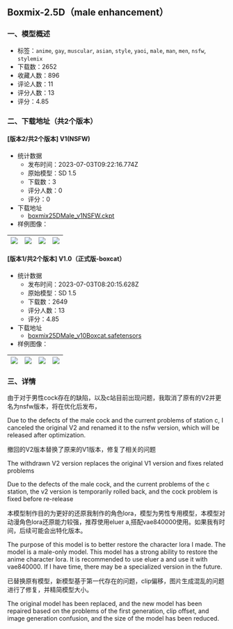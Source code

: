 ## Boxmix-2.5D（male enhancement）
### 一、模型概述

- 标签：`anime`, `gay`, `muscular`, `asian`, `style`, `yaoi`, `male`, `man`, `men`, `nsfw`, `stylemix`
- 下载数：2652
- 收藏人数：896
- 评论人数：11
- 评分人数：13
- 评分：4.85

### 二、下载地址（共2个版本）

#### [版本2/共2个版本] V1(NSFW)

- 统计数据
  - 发布时间：2023-07-03T09:22:16.774Z
  - 原始模型：SD 1.5
  - 下载数：3
  - 评分人数：0
  - 评分：0
- 下载地址
  - [boxmix25DMale_v1NSFW.ckpt](https://civitai.com/api/download/models/109291)
- 样例图像：

| <img src="https://image.civitai.com/xG1nkqKTMzGDvpLrqFT7WA/ff786c25-870c-46b3-9141-0687d655bd8a/width=450/1387507.jpeg" /> | <img src="https://image.civitai.com/xG1nkqKTMzGDvpLrqFT7WA/add9431b-91e9-4b6c-ade2-b88084154125/width=450/1387341.jpeg" /> | <img src="https://image.civitai.com/xG1nkqKTMzGDvpLrqFT7WA/00da2a5f-c9d1-4c2f-ad6a-1d43ab051d1b/width=450/1387318.jpeg" /> | <img src="https://image.civitai.com/xG1nkqKTMzGDvpLrqFT7WA/479dde65-91b6-457d-819f-3fa81659587e/width=450/1387321.jpeg" /> |
| ---- | ---- | ---- | ---- |

#### [版本1/共2个版本] V1.0（正式版-boxcat）

- 统计数据
  - 发布时间：2023-07-03T08:20:15.628Z
  - 原始模型：SD 1.5
  - 下载数：2649
  - 评分人数：13
  - 评分：4.85
- 下载地址
  - [boxmix25DMale_v10Boxcat.safetensors](https://civitai.com/api/download/models/53162)
- 样例图像：

| <img src="https://image.civitai.com/xG1nkqKTMzGDvpLrqFT7WA/90a94e26-a3d2-4eaa-beae-37e472cf8eaa/width=450/1375331.jpeg" /> | <img src="https://image.civitai.com/xG1nkqKTMzGDvpLrqFT7WA/f86c8404-8234-4077-146b-a6f898dda400/width=450/574370.jpeg" /> | <img src="https://image.civitai.com/xG1nkqKTMzGDvpLrqFT7WA/d77263b4-6ec9-46e5-ad5c-7a5ce9ee05fd/width=450/1375347.jpeg" /> | <img src="https://image.civitai.com/xG1nkqKTMzGDvpLrqFT7WA/48d63e8f-8ae1-4b5f-ac16-8364adece62c/width=450/1375333.jpeg" /> |
| ---- | ---- | ---- | ---- |


### 三、详情
<p>由于对于男性cock存在的缺陷，以及c站目前出现问题，我取消了原有的V2并更名为nsfw版本，将在优化后发布，</p><p>Due to the defects of the male cock and the current problems of station c, I canceled the original V2 and renamed it to the nsfw version, which will be released after optimization.</p><p>撤回的V2版本替换了原来的V1版本，修复了相关的问题</p><p>The withdrawn V2 version replaces the original V1 version and fixes related problems</p><p></p><p>Due to the defects of the male cock, and the current problems of the c station, the v2 version is temporarily rolled back, and the cock problem is fixed before re-release</p><p>本模型制作目的为更好的还原我制作的角色lora，模型为男性专用模型，本模型对动漫角色lora还原能力较强，推荐使用eluer a,搭配vae840000使用。如果我有时间，后续可能会出特化版本。</p><p>The purpose of this model is to better restore the character lora I made. The model is a male-only model. This model has a strong ability to restore the anime character lora. It is recommended to use eluer a and use it with vae840000. If I have time, there may be a specialized version in the future.</p><p>已替换原有模型，新模型基于第一代存在的问题，clip偏移，图片生成混乱的问题进行了修复，并精简模型大小。</p><p>The original model has been replaced, and the new model has been repaired based on the problems of the first generation, clip offset, and image generation confusion, and the size of the model has been reduced.</p><p></p>